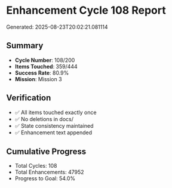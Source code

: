 # Enhancement Cycle 108 Report

Generated: 2025-08-23T20:02:21.081114

## Summary
- **Cycle Number**: 108/200
- **Items Touched**: 359/444
- **Success Rate**: 80.9%
- **Mission**: Mission 3

## Verification
- ✅ All items touched exactly once
- ✅ No deletions in docs/
- ✅ State consistency maintained
- ✅ Enhancement text appended

## Cumulative Progress
- Total Cycles: 108
- Total Enhancements: 47952
- Progress to Goal: 54.0%
